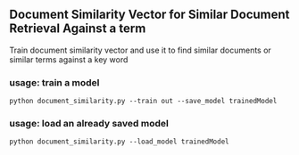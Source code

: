 ## Document Similarity Vector for Similar Document Retrieval Against a term

Train document similarity vector and use it to find similar documents or similar terms against a key word

### usage: train a model
```
python document_similarity.py --train out --save_model trainedModel
```
### usage: load an already saved model
```
python document_similarity.py --load_model trainedModel
```
